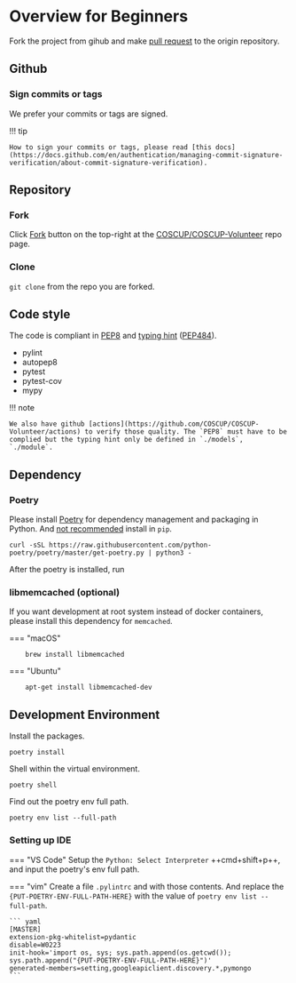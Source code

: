 # Overview for Beginners

Fork the project from gihub and make [pull request] to the origin repository.

[pull request]: https://docs.github.com/en/pull-requests/collaborating-with-pull-requests/proposing-changes-to-your-work-with-pull-requests/about-pull-requests

## Github

### Sign commits or tags

We prefer your commits or tags are signed.

!!! tip

    How to sign your commits or tags, please read [this docs](https://docs.github.com/en/authentication/managing-commit-signature-verification/about-commit-signature-verification).

## Repository

### Fork

Click [Fork](https://github.com/COSCUP/COSCUP-Volunteer/fork) button on the top-right at the [COSCUP/COSCUP-Volunteer](https://github.com/COSCUP/COSCUP-Volunteer) repo page.

### Clone

`git clone` from the repo you are forked.

## Code style

The code is compliant in [PEP8](https://peps.python.org/pep-0008/) and [typing hint](https://docs.python.org/3/library/typing.html) ([PEP484](https://peps.python.org/pep-0483/)).

 - pylint
 - autopep8
 - pytest
 - pytest-cov
 - mypy

!!! note

    We also have github [actions](https://github.com/COSCUP/COSCUP-Volunteer/actions) to verify those quality. The `PEP8` must have to be complied but the typing hint only be defined in `./models`, `./module`.

## Dependency

### Poetry

Please install [Poetry](https://python-poetry.org/) for dependency management and packaging in Python. And [not recommended](https://python-poetry.org/docs/) install in `pip`.

    curl -sSL https://raw.githubusercontent.com/python-poetry/poetry/master/get-poetry.py | python3 -

After the poetry is installed, run

### libmemcached (optional)

If you want development at root system instead of docker containers, please install this dependency for `memcached`.

=== "macOS"

        brew install libmemcached

=== "Ubuntu"

        apt-get install libmemcached-dev

## Development Environment

Install the packages.

    poetry install

Shell within the virtual environment.

    poetry shell

Find out the poetry env full path.

    poetry env list --full-path

### Setting up IDE

=== "VS Code"
    Setup the `Python: Select Interpreter` ++cmd+shift+p++, and input the poetry's env full path.

=== "vim"
    Create a file `.pylintrc` and with those contents. And replace the `{PUT-POETRY-ENV-FULL-PATH-HERE}` with the value of `poetry env list --full-path`.

    ``` yaml
    [MASTER]
    extension-pkg-whitelist=pydantic
    disable=W0223
    init-hook='import os, sys; sys.path.append(os.getcwd()); sys.path.append("{PUT-POETRY-ENV-FULL-PATH-HERE}")'
    generated-members=setting,googleapiclient.discovery.*,pymongo
    ```
